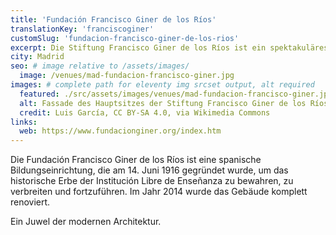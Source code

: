 ```yaml
---
title: 'Fundación Francisco Giner de los Ríos'
translationKey: 'franciscoginer'
customSlug: 'fundacion-francisco-giner-de-los-rios'
excerpt: Die Stiftung Francisco Giner de los Ríos ist ein spektakuläres Veranstaltungszentrum. Sie verfügt über einen Mehrzwecksaal mit hervorragender technischer Ausstattung und sehr guter Akustik.
city: Madrid
seo: # image relative to /assets/images/
  image: /venues/mad-fundacion-francisco-giner.jpg
images: # complete path for eleventy img srcset output, alt required
  featured: ./src/assets/images/venues/mad-fundacion-francisco-giner.jpg
  alt: Fassade des Hauptsitzes der Stiftung Francisco Giner de los Ríos.
  credit: Luis García, CC BY-SA 4.0, via Wikimedia Commons
links:
  web: https://www.fundacionginer.org/index.htm
---
```


Die Fundación Francisco Giner de los Ríos ist eine spanische Bildungseinrichtung, die am 14. Juni 1916 gegründet wurde, um das historische Erbe der Institución Libre de Enseñanza zu bewahren, zu verbreiten und fortzuführen. Im Jahr 2014 wurde das Gebäude komplett renoviert.

Ein Juwel der modernen Architektur.

